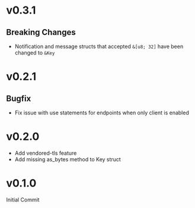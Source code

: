 # v0.3.1
## Breaking Changes
- Notification and message structs that accepted `&[u8; 32]` have been changed to `&Key`

# v0.2.1
## Bugfix
- Fix issue with use statements for endpoints when only client is enabled

# v0.2.0
- Add vendored-tls feature
- Add missing as_bytes method to Key struct

# v0.1.0
Initial Commit

